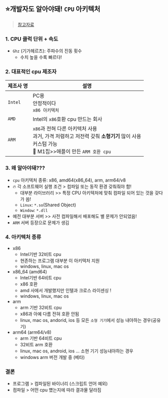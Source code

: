 ## ⭐️개발자도 알아야돼! `CPU` 아키텍처
> [참고자료](https://velog.io/@480/%EC%9D%B4%EC%A0%9C%EB%8A%94-%EA%B0%9C%EB%B0%9C%EC%9E%90%EB%8F%84-CPU-%EC%95%84%ED%82%A4%ED%85%8D%EC%B2%98%EB%A5%BC-%EA%B5%AC%EB%B6%84%ED%95%B4%EC%95%BC-%ED%95%A9%EB%8B%88%EB%8B%A4)
### 1. CPU 클럭 단위 + 속도
- `Ghz` (기가헤르츠): 주파수의 진동 횟수
  - 수치 높을 수록 빠르다!
### 2. 대표적인 cpu 제조자
|제조사 명|설명|
|--|--|
|`Intel`|PC용 <br>안정적이다<br> `x86 아키텍처`|
|`AMD`|Intel의 `x86`호환 cpu 만드는 회사|
|`ARM`|`x86`과 전혀 다른 아키텍처 사용<br>과거, 가격 저렴하고 저전력 갖춰 **소형기기** 많이 사용<br>커스텀 가능<br>🍎 M1칩>>애플이 만든 `ARM 호환 cpu`|

### 3. 왜 알아야돼???
- `cpu` 아키텍처 종류: x86, amd64(x86_64), arm, arm64/v8
- 🔥 각 소프트웨어 실행 조건 > 컴파일 또는 동작 환경 갖춰줘야 함!
  - 대부분 라이브러리 >> 특정 CPU 아키텍처에 맞춰 컴파일 되어 있는 것을 갖다가 씀!
  - `Linux`: `*.so`(Shared Object)
  - `Window`: `*.dll`
- 예전 대부분 서버 >> 사전 컴파일해서 배포해도 별 문제가 안되었음!
- `ARM` 서버 등장으로 문제가 생김

### 4. 아키텍처 종류
- x86
  - Intel기반 32비트 cpu
  - 현존하는 프로그램 대부분 이 아키텍처 지원
  - windows, linux, mac os
- x86_64 (amd64)
  - Intel기반 64비트 cpu
  - x86 호환
  - amd 사에서 개발했지만 인텔과 크로스 라이센싱 !
  - windows, linux, mac os
- arm
  - arm 기반 32비트 cpu
  - x86과 아예 다름 전혀 호환 안됨
  - linux, mac os, andorid, ios 등 모든 `소형 기기`에서 성능 내야하는 경우(공유기)
- arm64 (arm64/v8)
  - arm 기반 64비트 cpu
  - 32비트 arm 호환
  - linux, mac os, android, ios ... 소현 기기 성능내야하는 경우
  - windows arm 버전 개발 중 (베타)
### 결론
- 프로그램 > 컴파일된 바이너리 (스크립트 언어 예외)
- 컴파일 > 어떤 cpu 헀는지에 따라 결과물 달라짐
